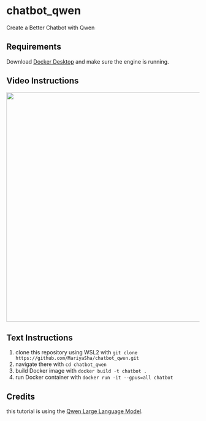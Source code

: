 # chatbot_qwen
Create a Better Chatbot with Qwen

## Requirements
Download <a href="https://docs.docker.com/desktop/" target="_blank">Docker Desktop</a> and make sure the engine is running.

## Video Instructions
<a href="https://youtube.com/shorts/YWUvD6qe56g"><img src="https://github.com/user-attachments/assets/fa2fe923-4622-4e4d-9e01-a338e77afbc1" width="600px"></a>

## Text Instructions
1. clone this repository using WSL2 with
`git clone https://github.com/MariyaSha/chatbot_qwen.git`
2. navigate there with
`cd chatbot_qwen`
3. build Docker image with
`docker build -t chatbot .`
5. run Docker container with
`docker run -it --gpus=all chatbot`

## Credits
this tutorial is using the <a href="https://github.com/QwenLM/Qwen" target="_blank">Qwen Large Language Model</a>.

